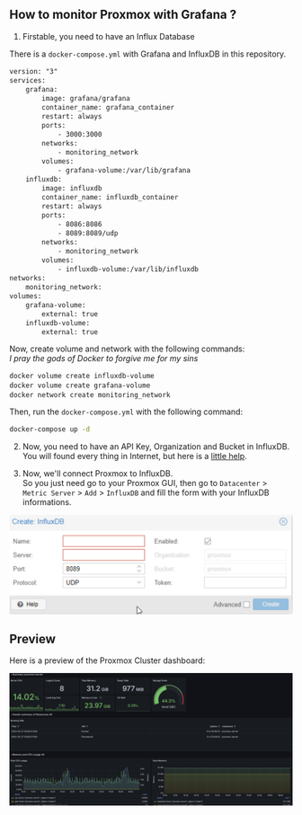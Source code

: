 ## How to monitor Proxmox with Grafana ?

1) Firstable, you need to have an Influx Database

There is a `docker-compose.yml` with Grafana and InfluxDB in this repository.

```docker
version: "3"
services:
    grafana:
        image: grafana/grafana
        container_name: grafana_container
        restart: always
        ports:
            - 3000:3000
        networks:
            - monitoring_network
        volumes:
            - grafana-volume:/var/lib/grafana
    influxdb:
        image: influxdb
        container_name: influxdb_container
        restart: always
        ports:
            - 8086:8086
            - 8089:8089/udp
        networks:
            - monitoring_network
        volumes:
            - influxdb-volume:/var/lib/influxdb
networks:
    monitoring_network:
volumes:
    grafana-volume:
        external: true
    influxdb-volume:
        external: true
``` 

Now, create volume and network with the following commands:\
*I pray the gods of Docker to forgive me for my sins*
```bash
docker volume create influxdb-volume
docker volume create grafana-volume
docker network create monitoring_network
```

Then, run the `docker-compose.yml` with the following command:
```bash
docker-compose up -d
```
2) Now, you need to have an API Key, Organization and Bucket in InfluxDB.\
You will found every thing in Internet, but here is a [little help](https://docs.influxdata.com/influxdb/v2/admin/buckets/create-bucket/).


3) Now, we'll connect Proxmox to InfluxDB.\
So you just need go to your Proxmox GUI, then go to `Datacenter` > `Metric Server` > `Add` > `InfluxDB` and fill the form with your InfluxDB informations.

![alt text](src/img/Configuration.png)


## Preview

Here is a preview of the Proxmox Cluster dashboard:

![alt text](src/img/Preview.png)